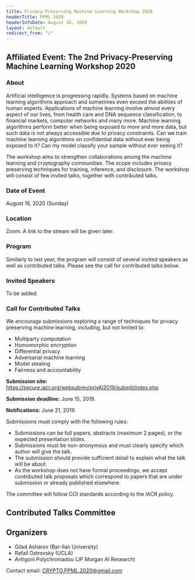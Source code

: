 ```yaml
---
title: Privacy-Preserving Machine Learning Workshop 2020
headerTitle: PPML 2020
headerInfoDate: August 16, 2020
layout: default
redirect_from: "/"
---
```


## Affiliated Event: The 2nd Privacy-Preserving Machine Learning Workshop 2020

### About

Artificial intelligence is progressing rapidly. Systems based on machine learning algorithms approach and sometimes even exceed the abilities of human experts. Applications of machine learning involve almost every aspect of our lives, from health care and DNA sequence classification, to financial markets, computer networks and many more. Machine learning algorithms perform better when being exposed to more and more data, but such data is not always accessible due to privacy constraints. Can we train machine learning algorithms on confidential data without ever being exposed to it? Can my model classify your sample without ever seeing it?

The workshop aims to strengthen collaborations among the machine learning and cryptography communities. The scope includes privacy preserving techniques for training, inference, and disclosure. The workshop will consist of few invited talks, together with contributed talks. 

### Date of Event
August 16, 2020 (Sunday)


### Location

Zoom. A link to the stream will be given later. 


### Program


Similarly to last year, the program will consist of several invited speakers as well as contributed talks. Please see the call for contributed talks below. 



### Invited Speakers 

To be added.

### Call for Contributed Talks

We encourage submissions exploring a range of techniques for privacy preserving machine learning, including, but not limited to:

-  Multiparty computation
- Homomorphic encryption
- Differential privacy
- Adversarial machine learning
- Model stealing
- Fairness and accountability

**Submission site:** https://secure.iacr.org/websubrev/privAI2019/submit/index.php

**Submission deadline:** June 15, 2019.

**Notifications:** June 21, 2019.



Submissions must comply with the following rules:
- Submissions can be full papers, abstracts (maximum 2 pages), or the expected presentation slides.
- Submissions must be non-anonymous and must clearly specify which author will give the talk.
- The submission should provide sufficient detail to explain what the talk will be about.
- As the workshop does not have formal proceedings, we accept contributed talk proposals which correspond to papers that are under submission or already published elsewhere.

The committee will follow COI standards according to the IACR policy.  

## Contributed Talks Committee 




## Organizers

- Gilad Asharov (Bar-Ilan University) 
- Rafail Ostrovsky (UCLA) 
- Antigoni Polychroniadou (JP Morgan AI Research)

Contact email: [CRYPTO.PPML.2020@gmail.com](mailto:CRYPTO.PPML.2020@gmail.com)




